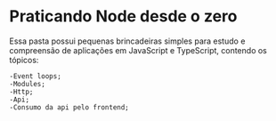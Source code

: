 # Praticando Node desde o zero

Essa pasta possui pequenas brincadeiras simples para estudo e compreensão de aplicações em
JavaScript e TypeScript, contendo os tópicos:

    -Event loops;
    -Modules;
    -Http;
    -Api;
    -Consumo da api pelo frontend;
